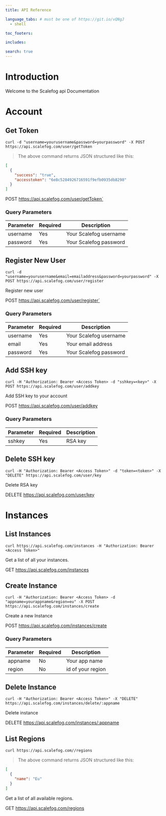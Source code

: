 ```yaml
---
title: API Reference

language_tabs: # must be one of https://git.io/vQNgJ
  - shell

toc_footers:

includes:

search: true
---
```


# Introduction

Welcome to the Scalefog api Documentation

# Account

## Get Token

```curl
curl -d "username=yourusername&password=yourpassword" -X POST https://api.scalefog.com/user/getToken
```

> The above command returns JSON structured like this:

```json
[
  {
    "success": "true",
    "accesstoken": "6e8c5284926716591f9efb0935db8298"
  }
]
```

POST https://api.scalefog.com/user/getToken`

### Query Parameters

| Parameter | Required | Description            |
| --------- | -------- | ---------------------- |
| username  | Yes      | Your Scalefog username |
| password  | Yes      | Your Scalefog password |

## Register New User

```curl
curl -d "username=yourusername&email=emailaddress&password=yourpassword" -X POST https://api.scalefog.com/user/register
```

Register new user

POST https://api.scalefog.com/user/register`

### Query Parameters

| Parameter | Required | Description            |
| --------- | -------- | ---------------------- |
| username  | Yes      | Your Scalefog username |
| email     | Yes      | Your email address     |
| password  | Yes      | Your Scalefog password |

## Add SSH key

```curl
curl -H "Authorization: Bearer <Access Token> -d "sshkey=<key>" -X POST https://api.scalefog.com/user/addkey
```

Add SSH key to your account

POST https://api.scalefog.com/user/addkey

### Query Parameters

| Parameter | Required | Description |
| --------- | -------- | ----------- |
| sshkey    | Yes      | RSA key     |

## Delete SSH key

```curl
curl -H "Authorization: Bearer <Access Token>" -d "token=<token>" -X "DELETE" https://api.scalefog.com/user/key
```

Delete RSA key

DELETE https://api.scalefog.com/user/key

# Instances

## List Instances

```curl
curl https://api.scalefog.com/instances -H "Authorization: Bearer <Access Token>"
```

Get a list of all your instances.

GET https://api.scalefog.com/instances

## Create Instance

```curl
curl -H "Authorization: Bearer <Access Token> -d "appname=yourappname&region=eu" -X POST https://api.scalefog.com/instances/create
```

Create a new Instance

POST https://api.scalefog.com/instances/create

### Query Parameters

| Parameter | Required | Description       |
| --------- | -------- | ----------------- |
| appname   | No       | Your app name     |
| region    | No       | id of your region |

## Delete Instance

```curl
curl -H "Authorization: Bearer <Access Token>" -X "DELETE" https://api.scalefog.com/instances/delete/:appname
```

Delete instance

DELETE https://api.scalefog.com/instances/:appname

## List Regions

```curl
curl https://api.scalefog.com//regions
```

> The above command returns JSON structured like this:

```json
[
  {
    "name": "Eu"
  }
]
```

Get a list of all available regions.

GET https://api.scalefog.com/regions
